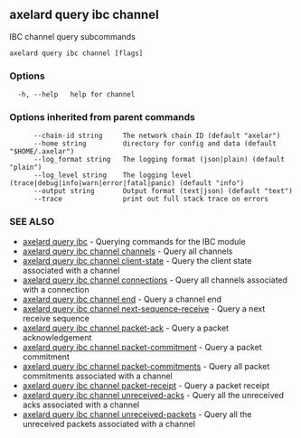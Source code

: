 ## axelard query ibc channel

IBC channel query subcommands

```
axelard query ibc channel [flags]
```

### Options

```
  -h, --help   help for channel
```

### Options inherited from parent commands

```
      --chain-id string     The network chain ID (default "axelar")
      --home string         directory for config and data (default "$HOME/.axelar")
      --log_format string   The logging format (json|plain) (default "plain")
      --log_level string    The logging level (trace|debug|info|warn|error|fatal|panic) (default "info")
      --output string       Output format (text|json) (default "text")
      --trace               print out full stack trace on errors
```

### SEE ALSO

- [axelard query ibc](/cli-docs/v0_31_2/axelard_query_ibc) - Querying commands for the IBC module
- [axelard query ibc channel channels](/cli-docs/v0_31_2/axelard_query_ibc_channel_channels) - Query all channels
- [axelard query ibc channel client-state](/cli-docs/v0_31_2/axelard_query_ibc_channel_client-state) - Query the client state associated with a channel
- [axelard query ibc channel connections](/cli-docs/v0_31_2/axelard_query_ibc_channel_connections) - Query all channels associated with a connection
- [axelard query ibc channel end](/cli-docs/v0_31_2/axelard_query_ibc_channel_end) - Query a channel end
- [axelard query ibc channel next-sequence-receive](/cli-docs/v0_31_2/axelard_query_ibc_channel_next-sequence-receive) - Query a next receive sequence
- [axelard query ibc channel packet-ack](/cli-docs/v0_31_2/axelard_query_ibc_channel_packet-ack) - Query a packet acknowledgement
- [axelard query ibc channel packet-commitment](/cli-docs/v0_31_2/axelard_query_ibc_channel_packet-commitment) - Query a packet commitment
- [axelard query ibc channel packet-commitments](/cli-docs/v0_31_2/axelard_query_ibc_channel_packet-commitments) - Query all packet commitments associated with a channel
- [axelard query ibc channel packet-receipt](/cli-docs/v0_31_2/axelard_query_ibc_channel_packet-receipt) - Query a packet receipt
- [axelard query ibc channel unreceived-acks](/cli-docs/v0_31_2/axelard_query_ibc_channel_unreceived-acks) - Query all the unreceived acks associated with a channel
- [axelard query ibc channel unreceived-packets](/cli-docs/v0_31_2/axelard_query_ibc_channel_unreceived-packets) - Query all the unreceived packets associated with a channel
